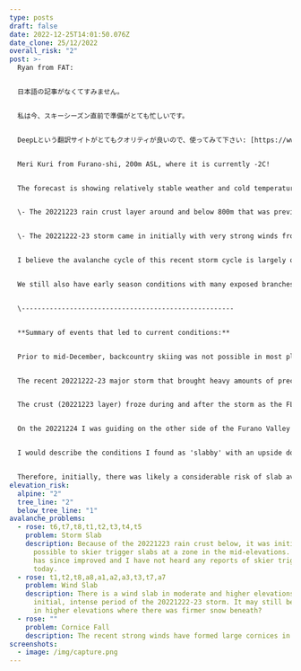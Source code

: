 ```yaml
---
type: posts
draft: false
date: 2022-12-25T14:01:50.076Z
date_clone: 25/12/2022
overall_risk: "2"
post: >-
  Ryan from FAT:


  日本語の記事がなくてすみません。


  私は今、スキーシーズン直前で準備がとても忙しいです。


  DeepLという翻訳サイトがとてもクオリティが良いので、使ってみて下さい: [https://www.deepl.com/translator](https://www.deepl.com/translator?fbclid=IwAR3Ern1iJ5xLbYLl8dmr5a7xm1T3Aiil5X5AF74PnBnAUAnxdh5J_2VfdHQ)


  Meri Kuri from Furano-shi, 200m ASL, where it is currently -2C!


  The forecast is showing relatively stable weather and cold temperatures until the evening of the 28th. I believe it is a logical assumption that the snow stability is now improving until the next storm cycle arrives. T﻿here is a rain crust around and below 800m that may still be reactive. The main 2 issues to look out for in regards to avalanches are:


  \- The 20221223 rain crust layer around and below 800m that was previously reactive may still be reactive in places.


  \-﻿ The 20221222-23 storm came in initially with very strong winds from the SE, loading the NW slopes, which is opposite situation to usual. 


  I﻿ believe the avalanche cycle of this recent storm cycle is largely over but it is still important to be cautious considering these strong SE storms are not common. Crazy rotors from these intense storms can create anomalous pockets of wind loading and areas of instability in surprising places.


  We still also have early season conditions with many exposed branches and hazards, and now, from the rain event, there are large frozen chunks of ice perched in trees and just below the fresh snow.. 


  \-﻿----------------------------------------------------


  **Summary of events that led to current conditions:**


  P﻿rior to mid-December, backcountry skiing was not possible in most places due to lack of snow. Since then, much snow has fallen, often 10-20cm per day making for a good base. A record of the snowfall is best found on Furano ski area's [facebook page](https://www.facebook.com/furanoskiarea).


  The recent 20221222-23 major storm that brought heavy amounts of precipitation (85kmph was forecast) to central and especially E Hokkaido started warm with the FL around 800m with strong SE winds. During and after the rain event there was a high risk of loose wet avalanches until the top of the rain. Many large avalanches occurred in the steep terrain of the Yubari Mountains. 


  The crust (20221223 layer) froze during and after the storm as the FL dropped and precipitation became denser snow. Initially, on the 23rd, there were 20cm reactive storm slabs on the 20221223 rain crust at a zone in the mid-elevations, all aspects, that have since become more stable. During and after the storm it was easy to skier trigger. Now it appears they are not as reactive but certainly still something to be wary of when skiing in avalanche terrain. 


  O﻿n the 20221224 I was guiding on the other side of the Furano Valley to the North in the higher elevation Tokachi Mountains of Daisetsuzan National Park. I spent much of my day around 1000m in a sheltered area. The 20221213 rain crust did not exist here, rather a dense wind packed layer, denser than the underlying snow making it difficult to ski in places. On the loaded NW aspect, this transition to lighter snow was deeper down making for better skiing conditions. 


  I﻿ would describe the conditions I found as 'slabby' with an upside down density profile. I saw little evidence of propagation at that elevation so it was not concerning at all, i.e. it was bonding well to the layer of less dense rounds beneath. However, I can imagine that the risk of slab avalanches would have almost certainly been higher in the alpine on the now loaded NW aspects that are often the firm, wind-scoured aspect.


  Therefore, initially, there was likely a considerable risk of slab avalanches on those NW slopes. - I heard reports of shooting cracks in the mid-higher elevations.
elevation_risk:
  alpine: "2"
  tree_line: "2"
  below_tree_line: "1"
avalanche_problems:
  - rose: t6,t7,t8,t1,t2,t3,t4,t5
    problem: Storm Slab
    description: B﻿ecause of the 20221223 rain crust below, it was initially
      possible to skier trigger slabs at a zone in the mid-elevations. Stability
      has since improved and I have not heard any reports of skier triggering
      today.
  - rose: t1,t2,t8,a8,a1,a2,a3,t3,t7,a7
    problem: Wind Slab
    description: T﻿here is a wind slab in moderate and higher elevations from the
      initial, intense period of the 20221222-23 storm. It may still be reactive
      in higher elevations where there was firmer snow beneath?
  - rose: ""
    problem: Cornice Fall
    description: The recent strong winds have formed large cornices in places.
screenshots:
  - image: /img/capture.png
---
```

